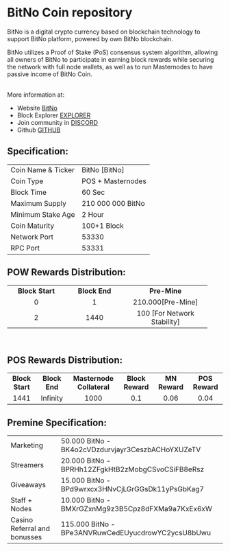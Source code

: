 <h1>BitNo Coin repository</h1>
<p> BitNo is a digital crypto currency based on blockchain technology to support BitNo platform, powered by own BitNo blockchain.<p>
<p> BitNo utilizes a Proof of Stake (PoS) consensus system algorithm, allowing all owners of BitNo to participate in earning block rewards while securing the network with full node wallets, as well as to run Masternodes to have passive income of BitNo Coin.<p>

<br> More information at: <br>
 - Website [BitNo](https://www.bitno.casino)
 - Block Explorer [EXPLORER](http://104.155.183.25:3001/)
 - Join community in [DISCORD](https://discord.gg/vQtMthrqU4)
 - Github [GITHUB](https://github.com/BitNo-777/bitno)
  
  
<h2><strong>Specification:</strong></h2>
<table>
<tbody>
<tr>
<td>Coin Name & Ticker</td>
<td>BitNo [BitNo]</td>
</tr>
<tr>
<td>Coin Type</td>
<td>POS + Masternodes</td>
</tr>
<tr>
<td>Block Time</td>
<td>60 Sec</td>
</tr>
<tr>
<td>Maximum Supply</td>
<td>210 000 000 BitNo</td>
</tr>
<tr>
<td>Minimum Stake Age</td>
<td>2 Hour</td>
</tr>
<tr>
<td>Coin Maturity</td>
<td>100+1 Block</td>
</tr>
<tr>
<td>Network Port</td>
<td>53330</td>
</tr>
<tr>
<td>RPC Port</td>
<td>53331</td>
</tr>
</tbody>
</table>
<h2><strong>POW Rewards Distribution:</strong></h2>
<table border="0" width="600" cellspacing="2" cellpadding="2">
<tr>
<td class="xl65" style="width: 120px; text-align: center;"><strong>Block Start</strong></td>
<td class="xl65" style="width: 120px; text-align: center;"><strong>Block End</strong></td>
<td class="xl65" style="width: 180px; text-align: center;"><strong>Pre-Mine</strong></td>
</tr>
<tr>
<td class="xl65" style="width: 120px; text-align: center;">0</td>
<td class="xl65" style="width: 120px; text-align: center;">1</td>
<td class="xl65" style="width: 180px; text-align: center;">210.000[Pre-Mine]</td>
</tr>
<tr>
<td class="xl65" style="width: 120px; text-align: center;">2</td>
<td class="xl65" style="width: 120px; text-align: center;">1440</td>
<td class="xl65" style="width: 180px; text-align: center;">100 [For Network Stability]</td>
</tr>
</table>
<br>
<h2><strong>POS Rewards Distribution:</strong></h2>
<table border="0" width="600" cellspacing="2" cellpadding="2"><colgroup><col width="26" /><col width="106" /><col width="98" /><col width="126" /><col width="130" /><col width="118" /></colgroup>
<tbody>
<tr>
<td class="xl65" style="width: 120px; text-align: center;"><strong>Block Start</strong></td>
<td class="xl65" style="width: 120px; text-align: center;"><strong>Block End</strong></td>
<td class="xl65" style="width: 180px; text-align: center;"><strong>Masternode Collateral</strong></td>
<td class="xl65" style="width: 120px; text-align: center;"><strong>Block Reward</strong></td>
<td class="xl65" style="width: 120px; text-align: center;"><strong>MN Reward</strong></td>
<td class="xl66" style="width: 120px; text-align: center;"><strong>POS Reward</strong></td>
</tr>
<tr>
<td class="xl65" style="width: 120px; text-align: center;">1441</td>
<td class="xl65" style="width: 120px; text-align: center;">Infinity</td>
<td class="xl65" style="width: 180px; text-align: center;">1000</td>
<td class="xl65" style="width: 120px; text-align: center;">0.1</td>
<td class="xl65" style="width: 120px; text-align: center;">0.06</td>
<td class="xl66" style="width: 120px; text-align: center;">0.04</td>
</tr>
</tbody>
</table>

<h2><strong>Premine Specification:</strong></h2>
<table>
<tbody>
<tr>
<td>Marketing</td>
<td>50.000 BitNo - BK4o2cVDzdurvjayr3CeszbACHoYXUZeTV</td>
</tr>
<tr>
<td>Streamers</td>
<td>20.000 BitNo - BPRHh12ZFgkHtB2zMobgCSvoCSiFB8eRsz</td>
</tr>
<tr>
<td>Giveaways</td>
<td>15.000 BitNo - BPd9wrxcx3HNvCjLGrGGsDk11yPsGbKag7</td>
</tr>
<tr>
<td>Staff + Nodes</td>
<td>10.000 BitNo - BMXrGZxnMg9z3B5Cpz8dFXMa9a7KxEx6xW</td>
</tr>
<tr>
<td>Casino Referral and bonusses</td>
<td>115.000 BitNo - BPe3ANVRuwCedEUyucdrowYC2ycsU8bUwu</td>
 </tr>
</tbody>
</table>
